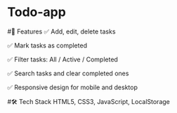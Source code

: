 # Todo-app


#🚀 Features
✅ Add, edit, delete tasks

✅ Mark tasks as completed

✅ Filter tasks: All / Active / Completed

✅ Search tasks and clear completed ones

✅ Responsive design for mobile and desktop



#🛠️ Tech Stack
HTML5, CSS3,
JavaScript,
LocalStorage 
